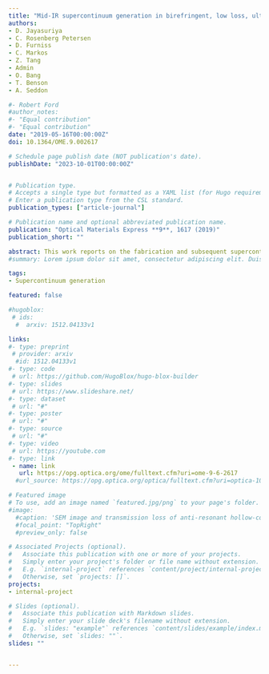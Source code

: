 ```yaml
---
title: "Mid-IR supercontinuum generation in birefringent, low loss, ultra-high numerical aperture Ge-As-Se-Te chalcogenide step-index fiber"
authors:
- D. Jayasuriya
- C. Rosenberg Petersen
- D. Furniss
- C. Markos
- Z. Tang
- Admin
- O. Bang
- T. Benson
- A. Seddon

#- Robert Ford
#author_notes:
#- "Equal contribution"
#- "Equal contribution"
date: "2019-05-16T00:00:00Z"
doi: 10.1364/OME.9.002617

# Schedule page publish date (NOT publication's date).
publishDate: "2023-10-01T00:00:00Z"


# Publication type.
# Accepts a single type but formatted as a YAML list (for Hugo requirements).
# Enter a publication type from the CSL standard.
publication_types: ["article-journal"]

# Publication name and optional abbreviated publication name.
publication: "Optical Materials Express **9**, 1617 (2019)"
publication_short: ""

abstract: This work reports on the fabrication and subsequent supercontinuum generation in a Ge-As-Se-Te/Ge-As-Se core/clad chalcogenide step-index fiber with an elliptical-core and an ultra-high numerical aperture of 1.88 ± 0.02 from 2.5 - 15 µm wavelength. The fiber has very low transmission loss of < 2 dB/m from 5-11 µm and a minimum loss of 0.72 ± 0.04 dB/m at 8.56 µm. Supercontinuum spanning from 2.1 µm to 11.5 µm with an average power of ∼6.5 mW was achieved by pumping a ∼16 cm fiber with a minor/major axis core diameter of 4.2/5.2 µm with 250 fs pulses at 4.65 µm wavelength and a repetition rate of 20.88 MHz. The effect of the elliptical-core was investigated by means of mechanical rotation of the fiber relative to the linear pump polarization, and it was found to cause a shift in the supercontinuum spectral edges by several hundred nanometers.
#summary: Lorem ipsum dolor sit amet, consectetur adipiscing elit. Duis posuere tellus ac convallis placerat. Proin tincidunt magna sed ex sollicitudin condimentum.

tags:
- Supercontinuum generation

featured: false

#hugoblox:
 # ids:
  #  arxiv: 1512.04133v1

links:
#- type: preprint
 # provider: arxiv
  #id: 1512.04133v1
#- type: code
 # url: https://github.com/HugoBlox/hugo-blox-builder
#- type: slides
 # url: https://www.slideshare.net/
#- type: dataset
 # url: "#"
#- type: poster
 # url: "#"
#- type: source
 # url: "#"
#- type: video
 # url: https://youtube.com
#- type: link
 - name: link
   url: https://opg.optica.org/ome/fulltext.cfm?uri=ome-9-6-2617
  #url_source: https://opg.optica.org/optica/fulltext.cfm?uri=optica-10-10-1253

# Featured image
# To use, add an image named `featured.jpg/png` to your page's folder. 
#image:
  #caption: 'SEM image and transmission loss of anti-resonant hollow-core fiber'
  #focal_point: "TopRight"
  #preview_only: false

# Associated Projects (optional).
#   Associate this publication with one or more of your projects.
#   Simply enter your project's folder or file name without extension.
#   E.g. `internal-project` references `content/project/internal-project/index.md`.
#   Otherwise, set `projects: []`.
projects:
- internal-project

# Slides (optional).
#   Associate this publication with Markdown slides.
#   Simply enter your slide deck's filename without extension.
#   E.g. `slides: "example"` references `content/slides/example/index.md`.
#   Otherwise, set `slides: ""`.
slides: ""


---
```

